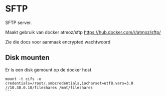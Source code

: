 
# SFTP

SFTP server.

Maakt gebruik van docker atmoz/sftp
<https://hub.docker.com/r/atmoz/sftp/>

Zie die docs voor aanmaak encrypted wachtwoord

## Disk mounten

Er is een disk gemount op de docker host

````
mount -t cifs -o credentials=/root/.smbcredentials,iocharset=utf8,vers=3.0 //10.30.0.10/fileshares /mnt/fileshares
```